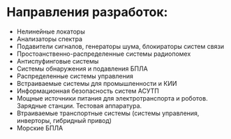 # Направления разработок:
* Нелинейные локаторы
* Анализаторы спектра
* Подавители сигналов, генераторы шума, блокираторы систем связи
* Простоанственно-распределенные системы радиопомех
* Антиспуфинговые системы
* Системы обнаружения и подавления БПЛА
* Распределенные системы управления
* Встраиваемые системы для промышленности и КИИ
* Информационная безопасность систем АСУТП
* Мощные источники питания для электротранспорта и роботов. Зарядные станции. Тестовая аппаратура.
* Втраиваемые транспортные системы (системы управления, инверторы, гибридный привод)
* Морские БПЛА
